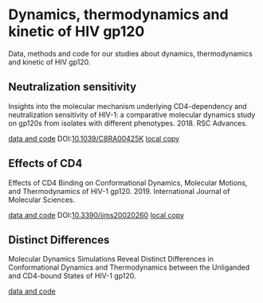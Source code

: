 # Dynamics, thermodynamics and kinetic of HIV gp120

Data, methods and code for our studies about dynamics, thermodynamics and kinetic of HIV gp120.

## Neutralization sensitivity

Insights into the molecular mechanism underlying CD4-dependency and neutralization sensitivity of HIV-1: a comparative molecular dynamics study on gp120s from isolates with different phenotypes. 2018. RSC Advances. 

[data and code](./Neutralization_sensitivity/) DOI:[10.1039/C8RA00425K](http://dx.doi.org/10.1039/C8RA00425K) [local copy](./Neutralization_sensitivity/paper.pdf)

## Effects of CD4

Effects of CD4 Binding on Conformational Dynamics, Molecular Motions, and Thermodynamics of HIV-1 gp120. 2019. International Journal of Molecular Sciences.

[data and code](./Effects_of_CD4/) DOI:[10.3390/ijms20020260](http://dx.doi.org/10.3390/ijms20020260) [local copy](./Effects_of_CD4/paper.pdf)


## Distinct Differences

Molecular Dynamics Simulations Reveal Distinct Differences in Conformational Dynamics and Thermodynamics between the Unliganded and CD4-bound States of HIV-1 gp120.

[data and code](./Distinct_Differences/)